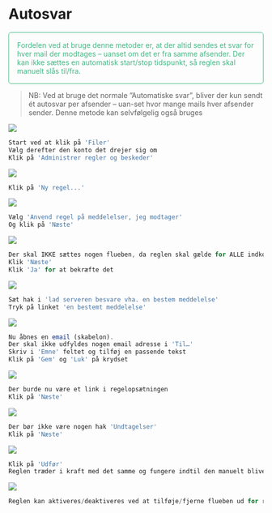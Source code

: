 # Autosvar



<p style="color: #41B883; border: 1px solid #41B883; border-radius:5px; padding: 1rem;">Fordelen ved at bruge denne metoder er, at der altid sendes et svar for hver mail der modtages – uanset om det er fra samme afsender. Der kan ikke sættes en automatisk start/stop tidspunkt, så reglen skal manuelt slås til/fra. </p>

> NB: Ved at bruge det normale ”Automatiske svar”, bliver der kun sendt ét autosvar per afsender – uan-set hvor mange mails hver afsender sender. Denne metode kan selvfølgelig også bruges 

![](autosvar1.png)
```js
Start ved at klik på 'Filer'
Vælg derefter den konto det drejer sig om
Klik på 'Administrer regler og beskeder'
```

![](autosvar2.png)
```js
Klik på 'Ny regel...'
```

![](autosvar3.png)
```js
Vælg 'Anvend regel på meddelelser, jeg modtager'
Og klik på 'Næste'
```

![](autosvar4.png)
```js
Der skal IKKE sættes nogen flueben, da reglen skal gælde for ALLE indkomne mails
Klik 'Næste' 
Klik 'Ja' for at bekræfte det
```

![](autosvar5.png)
```js
Sæt hak i 'lad serveren besvare vha. en bestem meddelelse'
Tryk på linket 'en bestemt meddelelse'
```

![](autosvar6.png)
```js
Nu åbnes en email (skabelon). 
Der skal ikke udfyldes nogen email adresse i 'Til…'
Skriv i 'Emne' feltet og tilføj en passende tekst 
Klik på 'Gem' og 'Luk' på krydset 
```

![](autosvar7.png)
```js
Der burde nu være et link i regelopsætningen 
Klik på 'Næste'
```

![](autosvar8.png)
```js
Der bør ikke være nogen hak 'Undtagelser'
Klik på 'Næste' 
```

![](autosvar9.png)
```js
Klik på 'Udfør'
Reglen træder i kraft med det samme og fungere indtil den manuelt bliver deaktiveret
```

![](autosvar10.png)
```js
Reglen kan aktiveres/deaktiveres ved at tilføje/fjerne flueben ud for reglen 
```